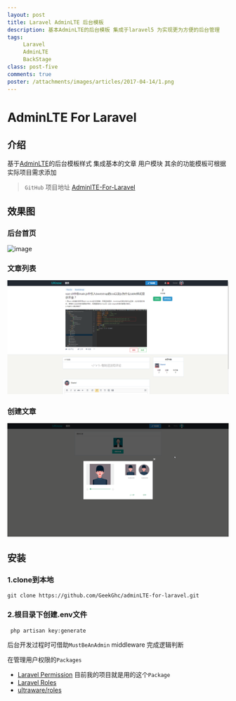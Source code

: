```yaml
---
layout: post
title: Laravel AdminLTE 后台模板
description: 基本AdminLTE的后台模板 集成于laravel5 为实现更为方便的后台管理
tags:
     Laravel
     AdminLTE
     BackStage
class: post-five
comments: true
poster: /attachments/images/articles/2017-04-14/1.png
---
```


# AdminLTE For Laravel

##  介绍
基于[AdminLTE](https://github.com/almasaeed2010/AdminLTE)的后台模板样式 集成基本的文章 用户模块 其余的功能模板可根据实际项目需求添加

> `GitHub` 项目地址  [AdminlTE-For-Laravel](https://github.com/GeekGhc/adminLTE-for-laravel)


## 效果图
### 后台首页
![image](/attachments/images/articles/2017-04-06/1.png)
### 文章列表
![image](/attachments/images/articles/2017-04-06/2.png)
### 创建文章
![image](/attachments/images/articles/2017-04-06/3.png)

## 安装
### 1.clone到本地
```
git clone https://github.com/GeekGhc/adminLTE-for-laravel.git
```
### 2.根目录下创建.env文件
```
 php artisan key:generate
```

后台开发过程时可借助`MustBeAnAdmin` middleware 完成逻辑判断

在管理用户权限的`Packages`
- [Laravel Permission](https://github.com/spatie/laravel-permission) 目前我的项目就是用的这个`Package`
- [Laravel Roles](https://github.com/romanbican/roles)
- [ultraware/roles](https://github.com/ultraware/roles)
